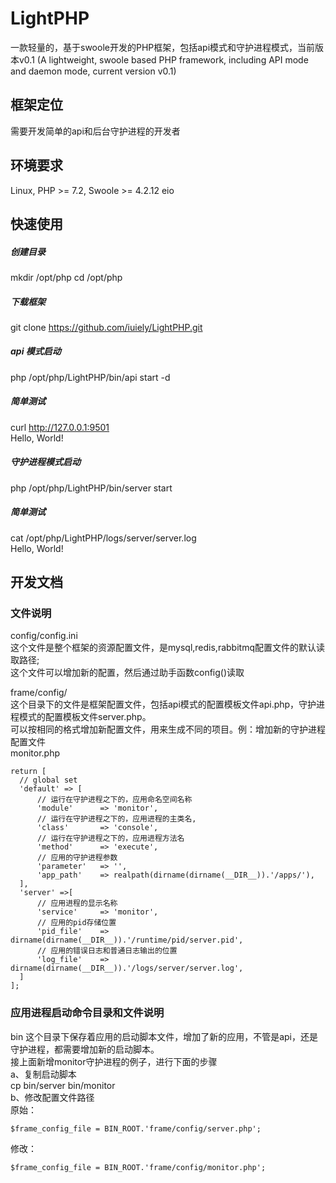 # LightPHP
  一款轻量的，基于swoole开发的PHP框架，包括api模式和守护进程模式，当前版本v0.1
  (A lightweight, swoole based PHP framework, including API mode and daemon mode, current version v0.1)

## 框架定位 
  需要开发简单的api和后台守护进程的开发者

## 环境要求 
  Linux, 
  PHP >= 7.2, 
  Swoole >= 4.2.12
  eio

## 快速使用
##### 创建目录
  mkdir /opt/php 
  cd /opt/php

##### 下载框架
  git clone https://github.com/iuiely/LightPHP.git <br>

##### api 模式启动 
  php /opt/php/LightPHP/bin/api start -d

##### 简单测试 
  curl http://127.0.0.1:9501  
  Hello, World!

##### 守护进程模式启动  
  php /opt/php/LightPHP/bin/server start  

##### 简单测试 
  cat /opt/php/LightPHP/logs/server/server.log  
  Hello, World!  

## 开发文档

### 文件说明
  config/config.ini <br>
  这个文件是整个框架的资源配置文件，是mysql,redis,rabbitmq配置文件的默认读取路径; <br>
  这个文件可以增加新的配置，然后通过助手函数config()读取 <br>
  
  frame/config/ <br>
  这个目录下的文件是框架配置文件，包括api模式的配置模板文件api.php，守护进程模式的配置模板文件server.php。 <br>
  可以按相同的格式增加新配置文件，用来生成不同的项目。例：增加新的守护进程配置文件 <br>
  monitor.php 
  ```
  return [
    // global set
    'default' => [
        // 运行在守护进程之下的，应用命名空间名称
        'module'      => 'monitor',
        // 运行在守护进程之下的，应用进程的主类名,
        'class'       => 'console',
        // 运行在守护进程之下的，应用进程方法名
        'method'      => 'execute',
        // 应用的守护进程参数
        'parameter'   => '',
        'app_path'    => realpath(dirname(dirname(__DIR__)).'/apps/'),
    ],
    'server' =>[
        // 应用进程的显示名称
        'service'     => 'monitor',
        // 应用的pid存储位置
        'pid_file'    => dirname(dirname(__DIR__)).'/runtime/pid/server.pid',
        // 应用的错误日志和普通日志输出的位置
        'log_file'    => dirname(dirname(__DIR__)).'/logs/server/server.log',
    ]
  ];
  ```
### 应用进程启动命令目录和文件说明
  bin 
  这个目录下保存着应用的启动脚本文件，增加了新的应用，不管是api，还是守护进程，都需要增加新的启动脚本。<br>
  接上面新增monitor守护进程的例子，进行下面的步骤 <br>
  a、复制启动脚本 <br>
  cp bin/server bin/monitor <br>
  b、修改配置文件路径 <br>
  原始： <br>
  ```
  $frame_config_file = BIN_ROOT.'frame/config/server.php';
  ```
  修改： <br>
  ```
  $frame_config_file = BIN_ROOT.'frame/config/monitor.php';
  ```
  
